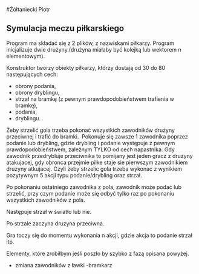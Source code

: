 #Żółtaniecki Piotr 
## Symulacja meczu piłkarskiego

Program ma składać się z 2 plików, z nazwiskami piłkarzy. Program inicjalizuje dwie drużyny.(drużyna miałaby być kolejką lub wektorem n elementowym).

Konstruktor tworzy obiekty piłkarzy, którzy dostają od 30 do 80 następujących cech:

- obrony podania,
- obrony dryblingu,
- strzał na bramkę (z pewnym prawdopodobieństwem trafienia w bramkę), 
- podania, 
- dryblingu.

Żeby strzelić gola trzeba pokonać wszystkich zawodników drużyny przeciwnej i trafić do bramki.
 Pokonuje się zawsze 1 zawodnika poprzez podanie lub drybling, gdzie drybling i podanie występuje z pewnym prawdopodobieństwem, zależnym TYLKO od cech napastnika.
Gdy zawodnik przedrybluje przeciwnika to pomijany jest jeden gracz z druzyny atakujacej, gdy obronca przejmie pilke staje sie pierwszym zawodnikiem druzyny atkujacej. Czyli żeby strzelic gola trzeba wykonac z wynikiem pozytywnym 5 akcji typu podanie/drybling oraz strzał.

Po pokonaniu ostatniego zawodnika z pola, zawodnik może podać lub strzelić, przy czym podanie może się odbyć tylko raz po pokonaniu wszystkich zawodników z pola.

Następuje strzał w światło lub nie. 

Po strzale zaczyna druzyna przeciwna.

Gra toczy się do momentu wykonania n akcji, gdzie akcja to podanie strzał itp.

Elementy, które zrobiłbym jeśli poszło by szybko z fazą opisana powyżej.

- zmiana zawodników z ławki
-bramkarz


